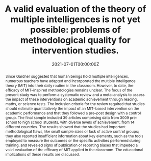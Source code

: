 ---
abstract: "Since Gardner suggested that human beings hold multiple intelligences, numerous teachers have adapted and incorporated the multiple intelligence theory (MIT) into their daily routine in the classroom. However, to date, the efficacy of MIT–inspired methodologies remains unclear. The focus of the present study was to perform a systematic review and a meta–analysis to assess the impact of these interventions on academic achievement through reading, maths, or science tests. The inclusion criteria for the review required that studies should estimate quantitatively the impact of an MIT–based intervention on the academic performance and that they followed a pre–post design with a control group. The final sample included 39 articles comprising data from 3009 pre-school to high school students, with diverse levels of achievement, from 14 different countries. The results showed that the studies had important methodological flaws, like small sample sizes or lack of active control groups; they also reported insufficient information about key elements, such as the tools employed to measure the outcomes or the specific activities performed during training, and revealed signs of publication or reporting biases that impeded a valid evaluation of the efficacy of MIT applied in the classroom. The educational implications of these results are discussed."
author_notes:
- 
- 
authors:
- Ferrero M
- Vadillo M A
- admin

date: "2021-07-01T00:00:00Z"
doi: "https://doi.org/10.1016/j.intell.2021.101566"
featured: false
image:
  caption: '' 
  focal_point: ""
  preview_only: false
projects: [Research in the service of educational practice]
publication: '*Intelligence, 88* (1)'
publication_short: ""
publication_types:
- "2"
publishDate: "2021-07-01T00:00:00Z"
slides: example
summary: "A valid evaluation of the theory of multiple intelligences is not yet possible: problems of methodological quality for intervention studies."
tags:
- Evidence-based education
- Systematic review
- Meta-analysis

title: "A valid evaluation of the theory of multiple intelligences is not yet possible: problems of methodological quality for intervention studies."
url_code: ""
url_dataset: ""
url_pdf: https://www.sciencedirect.com/science/article/pii/S0160289621000507/pdfft?md5=a4856781e33504cc51cb9b0d0725ac8e&pid=1-s2.0-S0160289621000507-main.pdf
url_poster: ""
url_project: ""
url_slides: ""
url_source: ""
url_video: ""
---
